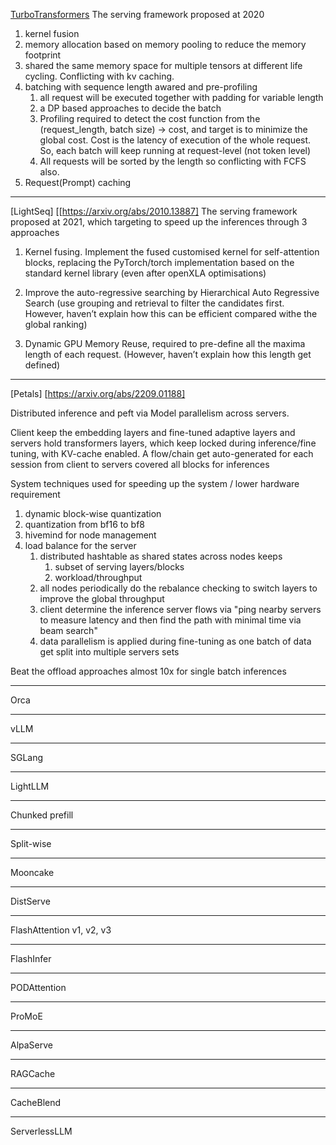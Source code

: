 

[TurboTransformers](https://arxiv.org/abs/2010.05680)
The serving framework proposed at 2020
1. kernel fusion
2. memory allocation based on memory pooling to reduce the memory footprint 
3. shared the same memory space for multiple tensors at different life cycling. Conflicting with kv caching. 
4. batching with sequence length awared and pre-profiling  
	1. all request will be executed together with padding for variable length
	2. a DP based approaches to decide the batch
	3. Profiling required to detect the cost function from the (request_length, batch size) -> cost, and target is to minimize the global cost. Cost is the latency of execution of the whole request. So, each batch will keep running at request-level (not token level)
	4. All requests will be sorted by the length so conflicting with FCFS also.
5. Request(Prompt) caching

-----------------------------------------------------

[LightSeq] [[https://arxiv.org/abs/2010.13887]
The serving framework proposed at 2021, which targeting to speed up the inferences through 3 approaches
1. Kernel fusing. Implement the fused customised kernel for self-attention blocks, replacing the PyTorch/torch implementation based on the standard kernel library (even after openXLA optimisations)
    
2. Improve the auto-regressive searching by Hierarchical Auto Regressive Search (use grouping and retrieval to filter the candidates first. However, haven’t explain how this can be efficient compared withe the global ranking)
    
3. Dynamic GPU Memory Reuse, required to pre-define all the maxima length of each request. (However, haven’t explain how this length get defined)

------------
[Petals] [https://arxiv.org/abs/2209.01188]

Distributed inference and peft via Model parallelism across servers.

Client keep the embedding layers and fine-tuned adaptive layers and servers hold transformers layers, which keep locked during inference/fine tuning, with KV-cache enabled.
A flow/chain get auto-generated for each session from client to servers covered all blocks for inferences

System techniques used for speeding up the system / lower hardware requirement
1. dynamic block-wise quantization
2. quantization from bf16 to bf8
3. hivemind for node management
4. load balance for the server
	1. distributed hashtable as shared states across nodes keeps
		1. subset of serving layers/blocks
		2. workload/throughput
	2. all nodes periodically do the rebalance checking to switch layers to improve the global throughput
	3. client determine the inference server flows via "ping nearby servers to measure latency and then find the path with minimal time via beam search"
	4. data parallelism is applied during fine-tuning as one batch of data get split into multiple servers sets

Beat the offload approaches almost 10x for single batch inferences

-----------------------------

Orca 

---

vLLM

----

SGLang

----
LightLLM

---
Chunked prefill

-----

Split-wise

----
Mooncake

----
DistServe

----
FlashAttention v1, v2, v3


----
FlashInfer

-----
PODAttention

----
ProMoE

-----
AlpaServe

----
RAGCache

---
CacheBlend

---
ServerlessLLM

